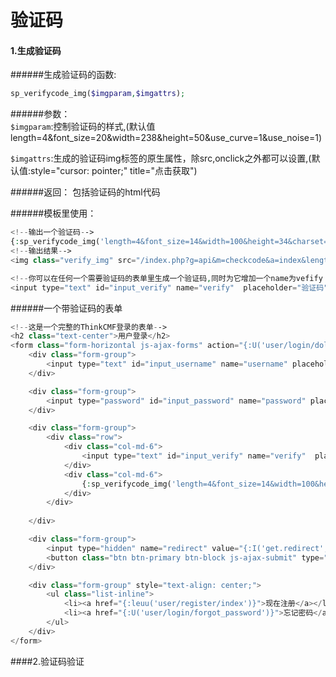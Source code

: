 # 验证码

#### 1.生成验证码

######生成验证码的函数:
```php
sp_verifycode_img($imgparam,$imgattrs);
```

######参数：  
`$imgparam`:控制验证码的样式,(默认值length=4&font_size=20&width=238&height=50&use_curve=1&use_noise=1)

`$imgattrs`:生成的验证码img标签的原生属性，除src,onclick之外都可以设置,(默认值:style="cursor: pointer;" title="点击获取")

######返回：
包括验证码的html代码

######模板里使用：

```php
<!--输出一个验证码-->
{:sp_verifycode_img('length=4&font_size=14&width=100&height=34&charset=2345678&use_noise=1&use_curve=0')}
<!--输出结果-->
<img class="verify_img" src="/index.php?g=api&m=checkcode&a=index&length=4&font_size=14&width=100&height=34&charset=2345678&use_noise=1&use_curve=0" onclick="this.src='/index.php?g=api&m=checkcode&a=index&length=4&font_size=14&width=100&height=34&charset=2345678&use_noise=1&use_curve=0&time='+Math.random();" style="cursor: pointer;" title="点击获取"/>

<!--你可以在任何一个需要验证码的表单里生成一个验证码,同时为它增加一个name为vefify 的 input-->
<input type="text" id="input_verify" name="verify"  placeholder="验证码" class="form-control">
```
######一个带验证码的表单
```php
<!--这是一个完整的ThinkCMF登录的表单-->
<h2 class="text-center">用户登录</h2>
<form class="form-horizontal js-ajax-forms" action="{:U('user/login/dologin')}" method="post">
	<div class="form-group">
		<input type="text" id="input_username" name="username" placeholder="手机号/邮箱/用户名" class="form-control">
	</div>

	<div class="form-group">
		<input type="password" id="input_password" name="password" placeholder="密码" class="form-control">
	</div>

	<div class="form-group">
		<div class="row">
			<div class="col-md-6">
				<input type="text" id="input_verify" name="verify"  placeholder="验证码" class="form-control">
			</div>
			<div class="col-md-6">
				{:sp_verifycode_img('length=4&font_size=14&width=100&height=34&charset=2345678&use_noise=1&use_curve=0')}
			</div>
		</div>
		
	</div>

	<div class="form-group">
		<input type="hidden" name="redirect" value="{:I('get.redirect','')}">
		<button class="btn btn-primary btn-block js-ajax-submit" type="submit" style="margin-left: 0px">确定</button>
	</div>

	<div class="form-group" style="text-align: center;">
		<ul class="list-inline">
			<li><a href="{:leuu('user/register/index')}">现在注册</a></li>
			<li><a href="{:U('user/login/forgot_password')}">忘记密码</a></li>
		</ul>
	</div>
</form>
```
####2.验证码验证

